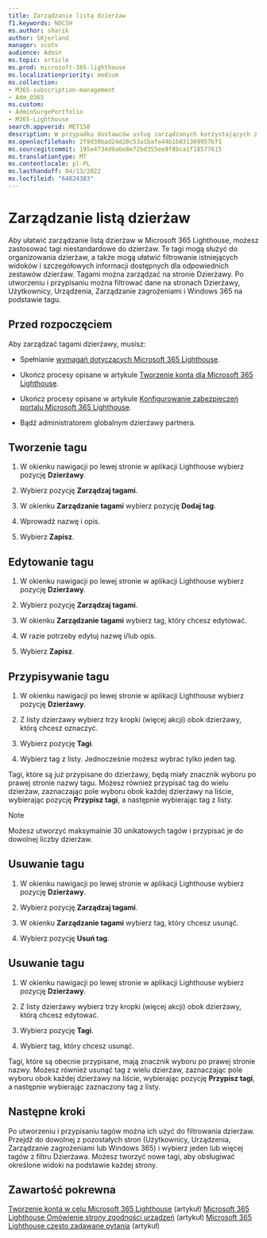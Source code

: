 ```yaml
---
title: Zarządzanie listą dzierżaw
f1.keywords: NOCSH
ms.author: sharik
author: SKjerland
manager: scotv
audience: Admin
ms.topic: article
ms.prod: microsoft-365-lighthouse
ms.localizationpriority: medium
ms.collection:
- M365-subscription-management
- Adm_O365
ms.custom:
- AdminSurgePortfolio
- M365-Lighthouse
search.appverid: MET150
description: W przypadku dostawców usług zarządzanych korzystających z Microsoft 365 Lighthouse dowiedz się, jak zarządzać listą dzierżaw.
ms.openlocfilehash: 2f9d38bad24d20c53a1bafe44b1b831369957b71
ms.sourcegitcommit: 195e4734d9a6e8e72bd355ee9f8bca1f18577615
ms.translationtype: MT
ms.contentlocale: pl-PL
ms.lasthandoff: 04/13/2022
ms.locfileid: "64824383"
---
```

# <a name="manage-your-tenant-list"></a>Zarządzanie listą dzierżaw

Aby ułatwić zarządzanie listą dzierżaw w Microsoft 365 Lighthouse, możesz zastosować tagi niestandardowe do dzierżaw. Te tagi mogą służyć do organizowania dzierżaw, a także mogą ułatwić filtrowanie istniejących widoków i szczegółowych informacji dostępnych dla odpowiednich zestawów dzierżaw. Tagami można zarządzać na stronie Dzierżawy. Po utworzeniu i przypisaniu można filtrować dane na stronach Dzierżawy, Użytkownicy, Urządzenia, Zarządzanie zagrożeniami i Windows 365 na podstawie tagu.

## <a name="before-you-begin"></a>Przed rozpoczęciem

Aby zarządzać tagami dzierżawy, musisz:

- Spełnianie [wymagań dotyczących Microsoft 365 Lighthouse](m365-lighthouse-requirements.md).

- Ukończ procesy opisane w artykule [Tworzenie konta dla Microsoft 365 Lighthouse](m365-lighthouse-sign-up.md).

- Ukończ procesy opisane w artykule [Konfigurowanie zabezpieczeń portalu Microsoft 365 Lighthouse](m365-lighthouse-configure-portal-security.md).

- Bądź administratorem globalnym dzierżawy partnera.

## <a name="create-a-tag"></a>Tworzenie tagu

1. W okienku nawigacji po lewej stronie w aplikacji Lighthouse wybierz pozycję **Dzierżawy**.

2. Wybierz pozycję **Zarządzaj tagami**.

3. W okienku **Zarządzanie tagami** wybierz pozycję **Dodaj tag**.

4. Wprowadź nazwę i opis.

5. Wybierz **Zapisz**.

## <a name="edit-a-tag"></a>Edytowanie tagu

1. W okienku nawigacji po lewej stronie w aplikacji Lighthouse wybierz pozycję **Dzierżawy**.

2. Wybierz pozycję **Zarządzaj tagami**.

3. W okienku **Zarządzanie tagami** wybierz tag, który chcesz edytować.

4. W razie potrzeby edytuj nazwę i/lub opis.

5. Wybierz **Zapisz**.

## <a name="assign-a-tag"></a>Przypisywanie tagu

1. W okienku nawigacji po lewej stronie w aplikacji Lighthouse wybierz pozycję **Dzierżawy**.

2. Z listy dzierżawy wybierz trzy kropki (więcej akcji) obok dzierżawy, którą chcesz oznaczyć.

3. Wybierz pozycję **Tagi**.

4. Wybierz tag z listy. Jednocześnie możesz wybrać tylko jeden tag.

Tagi, które są już przypisane do dzierżawy, będą miały znacznik wyboru po prawej stronie nazwy tagu. Możesz również przypisać tag do wielu dzierżaw, zaznaczając pole wyboru obok każdej dzierżawy na liście, wybierając pozycję **Przypisz tagi**, a następnie wybierając tag z listy.

> [!NOTE]
> Możesz utworzyć maksymalnie 30 unikatowych tagów i przypisać je do dowolnej liczby dzierżaw.

## <a name="delete-a-tag"></a>Usuwanie tagu

1. W okienku nawigacji po lewej stronie w aplikacji Lighthouse wybierz pozycję **Dzierżawy**.

2. Wybierz pozycję **Zarządzaj tagami**.

3. W okienku **Zarządzanie tagami** wybierz tag, który chcesz usunąć.

4. Wybierz pozycję **Usuń tag**.

## <a name="remove-a-tag"></a>Usuwanie tagu

1. W okienku nawigacji po lewej stronie w aplikacji Lighthouse wybierz pozycję **Dzierżawy**.

2. Z listy dzierżawy wybierz trzy kropki (więcej akcji) obok dzierżawy, którą chcesz edytować.

3. Wybierz pozycję **Tagi**.

4. Wybierz tag, który chcesz usunąć.

Tagi, które są obecnie przypisane, mają znacznik wyboru po prawej stronie nazwy. Możesz również usunąć tag z wielu dzierżaw, zaznaczając pole wyboru obok każdej dzierżawy na liście, wybierając pozycję **Przypisz tagi**, a następnie wybierając zaznaczony tag z listy.

## <a name="next-steps"></a>Następne kroki

Po utworzeniu i przypisaniu tagów można ich użyć do filtrowania dzierżaw. Przejdź do dowolnej z pozostałych stron (Użytkownicy, Urządzenia, Zarządzanie zagrożeniami lub Windows 365) i wybierz jeden lub więcej tagów z filtru Dzierżawa. Możesz tworzyć nowe tagi, aby obsługiwać określone widoki na podstawie każdej strony.

## <a name="related-content"></a>Zawartość pokrewna

[Tworzenie konta w celu Microsoft 365 Lighthouse](m365-lighthouse-sign-up.md) (artykuł) [Microsoft 365 Lighthouse Omówienie strony zgodności urządzeń](m365-lighthouse-device-compliance-page-overview.md) (artykuł) [Microsoft 365 Lighthouse często zadawane pytania](m365-lighthouse-faq.yml) (artykuł)
